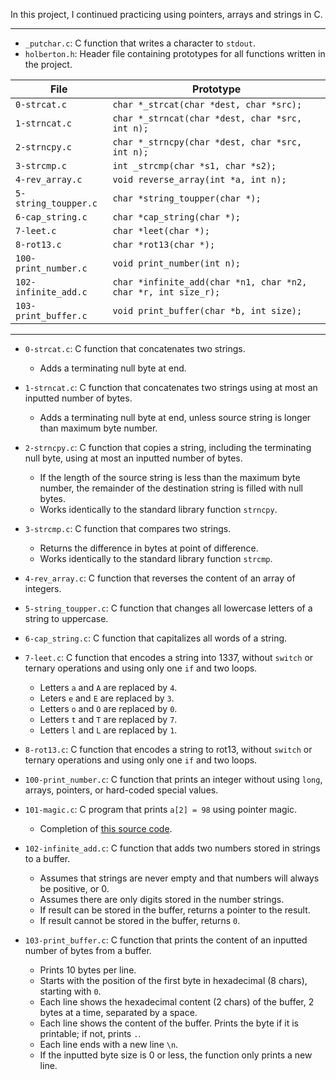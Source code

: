 In this project, I continued practicing using pointers, arrays and strings in C.

---

* `_putchar.c`: C function that writes a character to `stdout`.
* `holberton.h`: Header file containing prototypes for all functions written in the project.

| File                 | Prototype                                                      |
| -------------------- | -------------------------------------------------------------- |
| `0-strcat.c`         | `char *_strcat(char *dest, char *src);`                        |
| `1-strncat.c`        | `char *_strncat(char *dest, char *src, int n);`                |
| `2-strncpy.c`        | `char *_strncpy(char *dest, char *src, int n);`                |
| `3-strcmp.c`         | `int _strcmp(char *s1, char *s2);`                             |
| `4-rev_array.c`      | `void reverse_array(int *a, int n);`                           |
| `5-string_toupper.c` | `char *string_toupper(char *);`                                |
| `6-cap_string.c`     | `char *cap_string(char *);`                                    |
| `7-leet.c`           | `char *leet(char *);`                                          |
| `8-rot13.c`          | `char *rot13(char *);`                                         |
| `100-print_number.c` | `void print_number(int n);`                                    |
| `102-infinite_add.c` | `char *infinite_add(char *n1, char *n2, char *r, int size_r);` |
| `103-print_buffer.c` | `void print_buffer(char *b, int size);`                        |

---

* `0-strcat.c`: C function that concatenates two strings.
  * Adds a terminating null byte at end.

* `1-strncat.c`: C function that concatenates two strings using at most an inputted number of bytes.
  * Adds a terminating null byte at end, unless source string is longer than maximum byte number.

* `2-strncpy.c`: C function that copies a string, including the terminating null byte, using at most an inputted number of bytes.
  * If the length of the source string is less than the maximum byte number, the remainder of the destination string is filled with null bytes.
  * Works identically to the standard library function `strncpy`.

* `3-strcmp.c`: C function that compares two strings.
  * Returns the difference in bytes at point of difference.
  * Works identically to the standard library function `strcmp`.

* `4-rev_array.c`: C function that reverses the content of an array of integers.
* `5-string_toupper.c`: C function that changes all lowercase letters of a string to uppercase.
* `6-cap_string.c`: C function that capitalizes all words of a string.
* `7-leet.c`: C function that encodes a string into 1337, without `switch` or ternary operations and using only one `if` and two loops.
  * Letters `a` and `A` are replaced by `4`.
  * Leters `e` and `E` are replaced by `3`.
  * Letters `o` and `O` are replaced by `0`.
  * Letters `t` and `T` are replaced by `7`.
  * Letters `l` and `L` are replaced by `1`.

* `8-rot13.c`: C function that encodes a string to rot13, without `switch` or ternary operations and using only one `if` and two loops.
* `100-print_number.c`: C function that prints an integer without using `long`, arrays, pointers, or hard-coded special values.
* `101-magic.c`: C program that prints `a[2] = 98` using pointer magic.
  * Completion of [this source code](https://github.com/holbertonschool/make_magic_happen/blob/master/magic.c).

* `102-infinite_add.c`: C function that adds two numbers stored in strings to a buffer.
  * Assumes that strings are never empty and that numbers will always be positive, or 0.
  * Assumes there are only digits stored in the number strings.
  * If result can be stored in the buffer, returns a pointer to the result.
  * If result cannot be stored in the buffer, returns `0`.

* `103-print_buffer.c`: C function that prints the content of an inputted number of bytes from a buffer.
  * Prints 10 bytes per line.
  * Starts with the position of the first byte in hexadecimal (8 chars), starting with `0`.
  * Each line shows the hexadecimal content (2 chars) of the buffer, 2 bytes at a time, separated by a space.
  * Each line shows the content of the buffer. Prints the byte if it is printable; if not, prints `.`.
  * Each line ends with a new line `\n`.
  * If the inputted byte size is 0 or less, the function only prints a new line.
